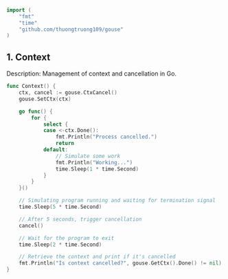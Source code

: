 
# <Badge style='font-size: 1.8rem; text-shadow: 1px 1px 2px rgba(0, 0, 0, 0.3); padding: 0.35rem 0.75rem 0.35rem 0;' type='info' text='🔖 Context' />


```go
import (
	"fmt"
	"time"
	"github.com/thuongtruong109/gouse"
)
```

## 1. Context

Description: Management of context and cancellation in Go.<br>

```go
func Context() {
	ctx, cancel := gouse.CtxCancel()
	gouse.SetCtx(ctx)

	go func() {
		for {
			select {
			case <-ctx.Done():
				fmt.Println("Process cancelled.")
				return
			default:
				// Simulate some work
				fmt.Println("Working...")
				time.Sleep(1 * time.Second)
			}
		}
	}()

	// Simulating program running and waiting for termination signal
	time.Sleep(5 * time.Second)

	// After 5 seconds, trigger cancellation
	cancel()

	// Wait for the program to exit
	time.Sleep(2 * time.Second)

	// Retrieve the context and print if it's cancelled
	fmt.Println("Is context cancelled?", gouse.GetCtx().Done() != nil)
}
```
